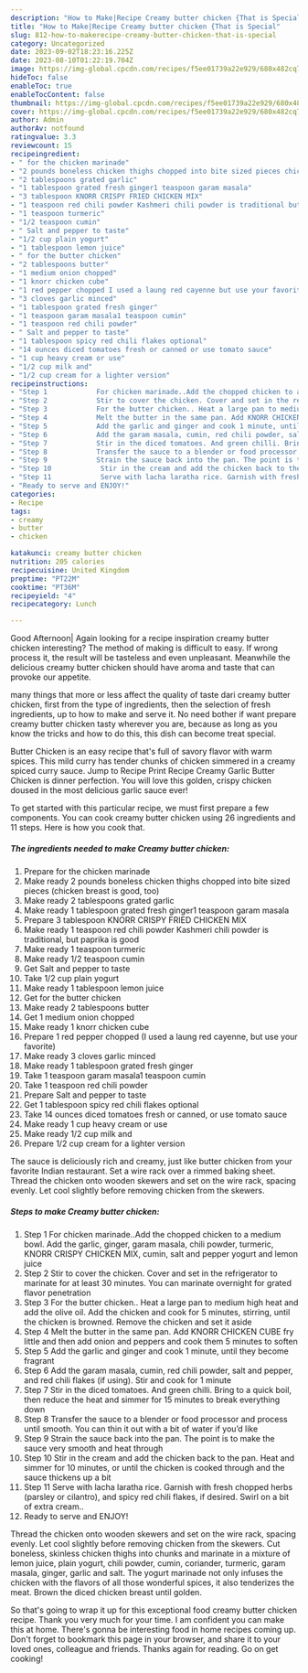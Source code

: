 ```yaml
---
description: "How to Make|Recipe Creamy butter chicken {That is Special"
title: "How to Make|Recipe Creamy butter chicken {That is Special"
slug: 812-how-to-makerecipe-creamy-butter-chicken-that-is-special
category: Uncategorized
date: 2023-09-02T18:23:16.225Z
date: 2023-08-10T01:22:19.704Z
image: https://img-global.cpcdn.com/recipes/f5ee01739a22e929/680x482cq70/creamy-butter-chicken-recipe-main-photo.jpg
hideToc: false
enableToc: true
enableTocContent: false
thumbnail: https://img-global.cpcdn.com/recipes/f5ee01739a22e929/680x482cq70/creamy-butter-chicken-recipe-main-photo.jpg
cover: https://img-global.cpcdn.com/recipes/f5ee01739a22e929/680x482cq70/creamy-butter-chicken-recipe-main-photo.jpg
author: Admin
authorAv: notfound
ratingvalue: 3.3
reviewcount: 15
recipeingredient:
- " for the chicken marinade"
- "2 pounds boneless chicken thighs chopped into bite sized pieces chicken breast is good too"
- "2 tablespoons grated garlic"
- "1 tablespoon grated fresh ginger1 teaspoon garam masala"
- "3 tablespoon KNORR CRISPY FRIED CHICKEN MIX"
- "1 teaspoon red chili powder Kashmeri chili powder is traditional but paprika is good"
- "1 teaspoon turmeric"
- "1/2 teaspoon cumin"
- " Salt and pepper to taste"
- "1/2 cup plain yogurt"
- "1 tablespoon lemon juice"
- " for the butter chicken"
- "2 tablespoons butter"
- "1 medium onion chopped"
- "1 knorr chicken cube"
- "1 red pepper chopped I used a laung red cayenne but use your favorite"
- "3 cloves garlic minced"
- "1 tablespoon grated fresh ginger"
- "1 teaspoon garam masala1 teaspoon cumin"
- "1 teaspoon red chili powder"
- " Salt and pepper to taste"
- "1 tablespoon spicy red chili flakes optional"
- "14 ounces diced tomatoes fresh or canned or use tomato sauce"
- "1 cup heavy cream or use"
- "1/2 cup milk and"
- "1/2 cup cream for a lighter version"
recipeinstructions:
- "Step 1            For chicken marinade..Add the chopped chicken to a medium bowl. Add the garlic, ginger, garam masala, chili powder, turmeric, KNORR CRISPY CHICKEN MIX, cumin, salt and pepper yogurt and lemon juice"
- "Step 2            Stir to cover the chicken. Cover and set in the refrigerator to marinate for at least 30 minutes. You can marinate overnight for grated flavor penetration"
- "Step 3            For the butter chicken.. Heat a large pan to medium high heat and add the olive oil. Add the chicken and cook for 5 minutes, stirring, until the chicken is browned. Remove the chicken and set it aside"
- "Step 4            Melt the butter in the same pan. Add KNORR CHICKEN CUBE fry little and then add onion and peppers and cook them 5 minutes to soften"
- "Step 5            Add the garlic and ginger and cook 1 minute, until they become fragrant"
- "Step 6            Add the garam masala, cumin, red chili powder, salt and pepper, and red chili flakes (if using). Stir and cook for 1 minute"
- "Step 7            Stir in the diced tomatoes. And green chilli. Bring to a quick boil, then reduce the heat and simmer for 15 minutes to break everything down"
- "Step 8            Transfer the sauce to a blender or food processor and process until smooth. You can thin it out with a bit of water if you’d like"
- "Step 9            Strain the sauce back into the pan. The point is to make the sauce very smooth and heat through"
- "Step 10            Stir in the cream and add the chicken back to the pan. Heat and simmer for 10 minutes, or until the chicken is cooked through and the sauce thickens up a bit"
- "Step 11            Serve with lacha laratha rice. Garnish with fresh chopped herbs (parsley or cilantro), and spicy red chili flakes, if desired. Swirl on a bit of extra cream.."
- "Ready to serve and ENJOY!"
categories:
- Recipe
tags:
- creamy
- butter
- chicken

katakunci: creamy butter chicken 
nutrition: 205 calories
recipecuisine: United Kingdom
preptime: "PT22M"
cooktime: "PT36M"
recipeyield: "4"
recipecategory: Lunch

---
```



Good Afternoon| Again looking for a recipe inspiration creamy butter chicken interesting? The method of making is difficult to easy. If wrong process it, the result will be tasteless and even unpleasant. Meanwhile the delicious creamy butter chicken should have aroma and taste that can provoke our appetite.






many things that more or less affect the quality of taste dari creamy butter chicken, first from the type of ingredients, then the selection of fresh ingredients, up to how to make and serve it. No need bother if want prepare creamy butter chicken tasty wherever you are, because as long as you know the tricks and how to do this, this dish can become treat special.


Butter Chicken is an easy recipe that&#39;s full of savory flavor with warm spices. This mild curry has tender chunks of chicken simmered in a creamy spiced curry sauce. Jump to Recipe Print Recipe Creamy Garlic Butter Chicken is dinner perfection. You will love this golden, crispy chicken doused in the most delicious garlic sauce ever!


To get started with this particular recipe, we must first prepare a few components. You can cook creamy butter chicken using 26 ingredients and 11 steps. Here is how you cook that.

<!--inarticleads1-->

##### The ingredients needed to make Creamy butter chicken:

1. Prepare  for the chicken marinade
1. Make ready 2 pounds boneless chicken thighs chopped into bite sized pieces (chicken breast is good, too)
1. Make ready 2 tablespoons grated garlic
1. Make ready 1 tablespoon grated fresh ginger1 teaspoon garam masala
1. Prepare 3 tablespoon KNORR CRISPY FRIED CHICKEN MIX
1. Make ready 1 teaspoon red chili powder Kashmeri chili powder is traditional, but paprika is good
1. Make ready 1 teaspoon turmeric
1. Make ready 1/2 teaspoon cumin
1. Get  Salt and pepper to taste
1. Take 1/2 cup plain yogurt
1. Make ready 1 tablespoon lemon juice
1. Get  for the butter chicken
1. Make ready 2 tablespoons butter
1. Get 1 medium onion chopped
1. Make ready 1 knorr chicken cube
1. Prepare 1 red pepper chopped (I used a laung red cayenne, but use your favorite)
1. Make ready 3 cloves garlic minced
1. Make ready 1 tablespoon grated fresh ginger
1. Take 1 teaspoon garam masala1 teaspoon cumin
1. Take 1 teaspoon red chili powder
1. Prepare  Salt and pepper to taste
1. Get 1 tablespoon spicy red chili flakes optional
1. Take 14 ounces diced tomatoes fresh or canned, or use tomato sauce
1. Make ready 1 cup heavy cream or use
1. Make ready 1/2 cup milk and
1. Prepare 1/2 cup cream for a lighter version


The sauce is deliciously rich and creamy, just like butter chicken from your favorite Indian restaurant. Set a wire rack over a rimmed baking sheet. Thread the chicken onto wooden skewers and set on the wire rack, spacing evenly. Let cool slightly before removing chicken from the skewers. 

<!--inarticleads2-->

##### Steps to make Creamy butter chicken:

1. Step 1            For chicken marinade..Add the chopped chicken to a medium bowl. Add the garlic, ginger, garam masala, chili powder, turmeric, KNORR CRISPY CHICKEN MIX, cumin, salt and pepper yogurt and lemon juice
1. Step 2            Stir to cover the chicken. Cover and set in the refrigerator to marinate for at least 30 minutes. You can marinate overnight for grated flavor penetration
1. Step 3            For the butter chicken.. Heat a large pan to medium high heat and add the olive oil. Add the chicken and cook for 5 minutes, stirring, until the chicken is browned. Remove the chicken and set it aside
1. Step 4            Melt the butter in the same pan. Add KNORR CHICKEN CUBE fry little and then add onion and peppers and cook them 5 minutes to soften
1. Step 5            Add the garlic and ginger and cook 1 minute, until they become fragrant
1. Step 6            Add the garam masala, cumin, red chili powder, salt and pepper, and red chili flakes (if using). Stir and cook for 1 minute
1. Step 7            Stir in the diced tomatoes. And green chilli. Bring to a quick boil, then reduce the heat and simmer for 15 minutes to break everything down
1. Step 8            Transfer the sauce to a blender or food processor and process until smooth. You can thin it out with a bit of water if you’d like
1. Step 9            Strain the sauce back into the pan. The point is to make the sauce very smooth and heat through
1. Step 10            Stir in the cream and add the chicken back to the pan. Heat and simmer for 10 minutes, or until the chicken is cooked through and the sauce thickens up a bit
1. Step 11            Serve with lacha laratha rice. Garnish with fresh chopped herbs (parsley or cilantro), and spicy red chili flakes, if desired. Swirl on a bit of extra cream..
1. Ready to serve and ENJOY!

Thread the chicken onto wooden skewers and set on the wire rack, spacing evenly. Let cool slightly before removing chicken from the skewers. Cut boneless, skinless chicken thighs into chunks and marinate in a mixture of lemon juice, plain yogurt, chili powder, cumin, coriander, turmeric, garam masala, ginger, garlic and salt. The yogurt marinade not only infuses the chicken with the flavors of all those wonderful spices, it also tenderizes the meat. Brown the diced chicken breast until golden. 

So that's going to wrap it up for this exceptional food creamy butter chicken recipe. Thank you very much for your time. I am confident you can make this at home. There's gonna be interesting food in home recipes coming up. Don't forget to bookmark this page in your browser, and share it to your loved ones, colleague and friends. Thanks again for reading. Go on get cooking!
